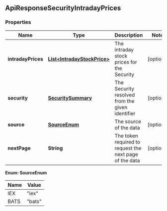 
## ApiResponseSecurityIntradayPrices

### Properties
Name | Type | Description | Notes
------------ | ------------- | ------------- | -------------
**intradayPrices** | [**List&lt;IntradayStockPrice&gt;**](IntradayStockPrice.md) | The intraday stock prices for the Security |  [optional]
**security** | [**SecuritySummary**](SecuritySummary.md) | The Security resolved from the given identifier |  [optional]
**source** | [**SourceEnum**](#SourceEnum) | The source of the data |  [optional]
**nextPage** | **String** | The token required to request the next page of the data |  [optional]


**Enum: SourceEnum**

Name | Value
---- | -----
IEX | &quot;iex&quot;
BATS | &quot;bats&quot;



